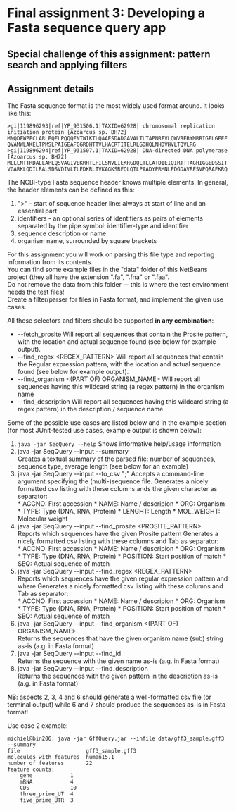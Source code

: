 # Final assignment 3: Developing a Fasta sequence query app #

## Special challenge of this assignment: pattern search and applying filters ##

## Assignment details ##
The Fasta sequence format is the most widely used format around. It looks like this:  

```
>gi|119896293|ref|YP_931506.1|TAXID=62928| chromosomal replication initiation protein [Azoarcus sp. BH72] 
MNQDFWPFCLARLEQELPQQQFNTWIKTLQAAESDADGAVALTLTAPNRFVLQWVRERYMRRIGELGEEF
QVAMWLAKELTPMSLPAIGEAFGGRDHTTVLHACRTITELRLGDHQLNHDVHVLTQVLRG
>gi|119896294|ref|YP_931507.1|TAXID=62928| DNA-directed DNA polymerase [Azoarcus sp. BH72]
MLLLNTTRDALLAPLQSVAGIVEKRHTLPILSNVLIEKRGDQLTLLATDIEIQIRTTTAGHIGGEDSSIT
VGARKLQDILRALSDSVDIVLTLEDKRLTVKAGKSRFQLQTLPAADYPRMNLPDGDAVRFSVPQRAFKRQ
```

The NCBI-type Fasta sequence header knows multiple elements. In general, the header elements can be defined as this:  

  1. ">" - start of sequence header line: always at start of line and an essential part   
  2. identifiers - an optional series of identifiers as pairs of elements separated by the pipe symbol: identifier-type and identifier   
  3. sequence description or name 
  4. organism name, surrounded by square brackets 

For this assignment you will work on parsing this file type and reporting information from its contents.  
You can find some example files in the "data" folder of this NetBeans project (they all have the extension ".fa", ".fna" or ".faa".  
Do not remove the data from this folder -- this is where the test environment needs the test files!  
Create a filter/parser for files in Fasta format, and implement the given use cases.

All these selectors and filters should be supported **in any combination**:  

  * --fetch_prosite <PROSITE PATTERN>  Will report all sequences that contain the Prosite pattern, 
    with the location and actual sequence found (see below for example output).
  * --find_regex <REGEX_PATTERN>   Will report all sequences that contain the Regular expression pattern, 
    with the location and actual sequence found (see below for example output).
  * --find_organism <(PART OF) ORGANISM_NAME>  Will report all sequences having this wildcard string (a regex pattern)
    in the organism name
  * --find_description <WILDCARD-STRING>  Will report all sequences having this wildcard string (a regex pattern)
    in the description / sequence name 

Some of the possible use cases are listed below and in the example section (for most JUnit-tested use cases, example output is shown below):  

  1. ```java -jar SeqQuery --help```
    Shows informative help/usage information  
  2. java -jar SeqQuery --input <INFILE> --summary  
    Creates a textual summary of the parsed file: number of sequences, sequence type, average length (see below for an example) 
  3. java -jar SeqQuery --input <INFILE> --to_csv ";"
    Accepts a command-line argument specifying the (multi-)sequence file.
    Generates a nicely formatted csv listing with these columns ands the given character as separator:  
    * ACCNO: First accession
    * NAME: Name / descripion
    * ORG: Organism
    * TYPE: Type (DNA, RNA, Protein)
    * LENGHT: Length
    * MOL_WEIGHT: Molecular weight
  4. java -jar SeqQuery --input <INFILE> --find_prosite <PROSITE_PATTERN>  
    Reports which sequences have the given Prosite pattern 
    Generates a nicely formatted csv listing with these columns and Tab as separator:  
    * ACCNO: First accession
    * NAME: Name / descripion
    * ORG: Organism
    * TYPE: Type (DNA, RNA, Protein)
    * POSITION: Start position of match
    * SEQ: Actual sequence of match
  5. java -jar SeqQuery --input <INFILE> --find_regex <REGEX_PATTERN>  
    Reports which sequences have the given regular expression pattern and where
    Generates a nicely formatted csv listing with these columns and Tab as separator:  
    * ACCNO: First accession
    * NAME: Name / descripion
    * ORG: Organism
    * TYPE: Type (DNA, RNA, Protein)
    * POSITION: Start position of match
    * SEQ: Actual sequence of match
  6. java -jar SeqQuery --input <INFILE> --find_organism <(PART OF) ORGANISM_NAME>  
    Returns the sequences that have the given organism name (sub) string as-is (a.g. in Fasta format)  
  7. java -jar SeqQuery --input <INFILE> --find_id <ID>  
    Returns the sequence with the given name as-is (a.g. in Fasta format)  
  8. java -jar SeqQuery --input <INFILE> --find_description <WILDCARD-STRING>  
    Returns the sequences with the given pattern in the description as-is (a.g. in Fasta format)  
    
**NB**: aspects 2, 3, 4 and 6 should generate a well-formatted csv file (or terminal output)
     while 6 and 7 should produce the sequences as-is in Fasta format!  





Use case 2 example:  

```
michiel@bin206: java -jar GffQuery.jar --infile data/gff3_sample.gff3 --summary  
file                     gff3_sample.gff3  
molecules with features  human15.1  
number of features       22  
feature counts:
    gene            1
    mRNA            4
    CDS             10
    three_prime_UT  4
    five_prime_UTR  3
```

